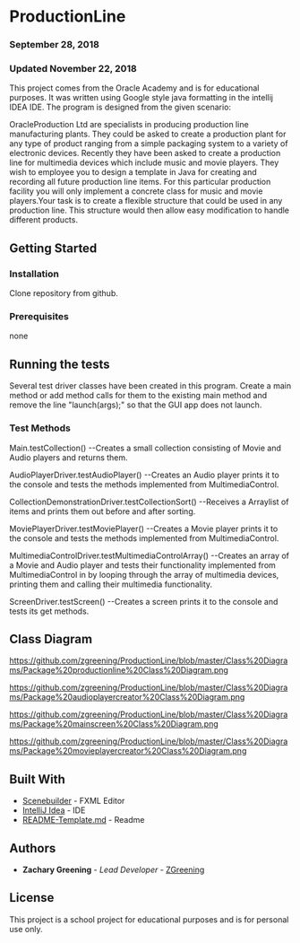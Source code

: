 # ProductionLine
### September 28, 2018
### Updated November 22, 2018

This project comes from the Oracle Academy and is for educational purposes.
It was written using Google style java formatting in the intellij IDEA IDE.
The program is designed from the given scenario:

OracleProduction Ltd are specialists in producing production line 
manufacturing plants. They could be asked to create a production plant for
any type of product ranging from a simple packaging system to a variety of 
electronic devices. Recently they have been asked to create a production 
line for multimedia devices which include music and movie players. They wish
to employee you to design a template in Java for creating and recording all
future production line items. For this particular production facility you 
will only implement a concrete class for music and movie players.Your task
is to create a flexible structure that could be used in any production line. 
This structure would then allow easy modification to handle different products.

## Getting Started


### Installation

  Clone repository from github.
  
### Prerequisites

  none

## Running the tests

Several test driver classes have been created in this program. Create a main method or add method calls for them to the
existing main method and remove the line "launch(args);" so that the GUI app does not launch.

### Test Methods

Main.testCollection() --Creates a small collection consisting of Movie and Audio players and returns them.

AudioPlayerDriver.testAudioPlayer() --Creates an Audio player prints it to the console and tests the methods implemented from MultimediaControl.

CollectionDemonstrationDriver.testCollectionSort() --Receives a Arraylist of items and prints them out before and after sorting.

MoviePlayerDriver.testMoviePlayer() --Creates a Movie player prints it to the console and tests the methods implemented from MultimediaControl.

MultimediaControlDriver.testMultimediaControlArray() --Creates an array of a Movie and Audio player and tests their functionality implemented from MultimediaControl in by looping through the array of multimedia devices, printing them and calling their multimedia functionality.

ScreenDriver.testScreen() --Creates a screen prints it to the console and tests its get methods.

## Class Diagram

https://github.com/zgreening/ProductionLine/blob/master/Class%20Diagrams/Package%20productionline%20Class%20Diagram.png

https://github.com/zgreening/ProductionLine/blob/master/Class%20Diagrams/Package%20audioplayercreator%20Class%20Diagram.png

https://github.com/zgreening/ProductionLine/blob/master/Class%20Diagrams/Package%20mainscreen%20Class%20Diagram.png

https://github.com/zgreening/ProductionLine/blob/master/Class%20Diagrams/Package%20movieplayercreator%20Class%20Diagram.png

## Built With

* [Scenebuilder](https://gluonhq.com/products/scene-builder/) - FXML Editor
* [IntelliJ Idea](https://www.jetbrains.com/idea/) - IDE
* [README-Template.md](https://gist.github.com/PurpleBooth/109311bb0361f32d87a2#file-readme-template-md) - Readme

## Authors

* **Zachary Greening** - *Lead Developer* - [ZGreening](https://github.com/zgreening)

## License

This project is a school project for educational purposes and is for personal use only.

